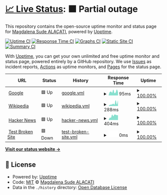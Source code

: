 # [📈 Live Status](https://sudis.github.io/dismatch-status): <!--live status--> **🟧 Partial outage**

This repository contains the open-source uptime monitor and status page for [Magdalena Sude ALAÇATI](lexicaverbum.co "Soon"), powered by [Upptime](https://github.com/upptime/upptime).

[![Uptime CI](https://github.com/sudis/dismatch-status/workflows/Uptime%20CI/badge.svg)](https://github.com/sudis/dismatch-status/actions?query=workflow%3A%22Uptime+CI%22)
[![Response Time CI](https://github.com/sudis/dismatch-status/workflows/Response%20Time%20CI/badge.svg)](https://github.com/sudis/dismatch-status/actions?query=workflow%3A%22Response+Time+CI%22)
[![Graphs CI](https://github.com/sudis/dismatch-status/workflows/Graphs%20CI/badge.svg)](https://github.com/sudis/dismatch-status/actions?query=workflow%3A%22Graphs+CI%22)
[![Static Site CI](https://github.com/sudis/dismatch-status/workflows/Static%20Site%20CI/badge.svg)](https://github.com/sudis/dismatch-status/actions?query=workflow%3A%22Static+Site+CI%22)
[![Summary CI](https://github.com/sudis/dismatch-status/workflows/Summary%20CI/badge.svg)](https://github.com/sudis/dismatch-status/actions?query=workflow%3A%22Summary+CI%22)

With [Upptime](https://upptime.js.org), you can get your own unlimited and free uptime monitor and status page, powered entirely by a GitHub repository. We use [Issues](https://github.com/sudis/dismatch-status/issues) as incident reports, [Actions](https://github.com/sudis/dismatch-status/actions) as uptime monitors, and [Pages](https://sudis.github.io/dismatch-status) for the status page.

<!--start: status pages-->
<!-- This summary is generated by Upptime (https://github.com/upptime/upptime) -->
<!-- Do not edit this manually, your changes will be overwritten -->
<!-- prettier-ignore -->
| URL | Status | History | Response Time | Uptime |
| --- | ------ | ------- | ------------- | ------ |
| <img alt="" src="https://favicons.githubusercontent.com/www.google.com" height="13"> [Google](https://www.google.com) | 🟩 Up | [google.yml](https://github.com/sudis/dismatch-status/commits/HEAD/history/google.yml) | <details><summary><img alt="Response time graph" src="./graphs/google/response-time-week.png" height="20"> 95ms</summary><br><a href="https://sudis.github.io/dismatch-status/history/google"><img alt="Response time 95" src="https://img.shields.io/endpoint?url=https%3A%2F%2Fraw.githubusercontent.com%2Fsudis%2Fdismatch-status%2FHEAD%2Fapi%2Fgoogle%2Fresponse-time.json"></a><br><a href="https://sudis.github.io/dismatch-status/history/google"><img alt="24-hour response time 80" src="https://img.shields.io/endpoint?url=https%3A%2F%2Fraw.githubusercontent.com%2Fsudis%2Fdismatch-status%2FHEAD%2Fapi%2Fgoogle%2Fresponse-time-day.json"></a><br><a href="https://sudis.github.io/dismatch-status/history/google"><img alt="7-day response time 95" src="https://img.shields.io/endpoint?url=https%3A%2F%2Fraw.githubusercontent.com%2Fsudis%2Fdismatch-status%2FHEAD%2Fapi%2Fgoogle%2Fresponse-time-week.json"></a><br><a href="https://sudis.github.io/dismatch-status/history/google"><img alt="30-day response time 95" src="https://img.shields.io/endpoint?url=https%3A%2F%2Fraw.githubusercontent.com%2Fsudis%2Fdismatch-status%2FHEAD%2Fapi%2Fgoogle%2Fresponse-time-month.json"></a><br><a href="https://sudis.github.io/dismatch-status/history/google"><img alt="1-year response time 95" src="https://img.shields.io/endpoint?url=https%3A%2F%2Fraw.githubusercontent.com%2Fsudis%2Fdismatch-status%2FHEAD%2Fapi%2Fgoogle%2Fresponse-time-year.json"></a></details> | <details><summary><a href="https://sudis.github.io/dismatch-status/history/google">100.00%</a></summary><a href="https://sudis.github.io/dismatch-status/history/google"><img alt="All-time uptime 100.00%" src="https://img.shields.io/endpoint?url=https%3A%2F%2Fraw.githubusercontent.com%2Fsudis%2Fdismatch-status%2FHEAD%2Fapi%2Fgoogle%2Fuptime.json"></a><br><a href="https://sudis.github.io/dismatch-status/history/google"><img alt="24-hour uptime 100.00%" src="https://img.shields.io/endpoint?url=https%3A%2F%2Fraw.githubusercontent.com%2Fsudis%2Fdismatch-status%2FHEAD%2Fapi%2Fgoogle%2Fuptime-day.json"></a><br><a href="https://sudis.github.io/dismatch-status/history/google"><img alt="7-day uptime 100.00%" src="https://img.shields.io/endpoint?url=https%3A%2F%2Fraw.githubusercontent.com%2Fsudis%2Fdismatch-status%2FHEAD%2Fapi%2Fgoogle%2Fuptime-week.json"></a><br><a href="https://sudis.github.io/dismatch-status/history/google"><img alt="30-day uptime 100.00%" src="https://img.shields.io/endpoint?url=https%3A%2F%2Fraw.githubusercontent.com%2Fsudis%2Fdismatch-status%2FHEAD%2Fapi%2Fgoogle%2Fuptime-month.json"></a><br><a href="https://sudis.github.io/dismatch-status/history/google"><img alt="1-year uptime 100.00%" src="https://img.shields.io/endpoint?url=https%3A%2F%2Fraw.githubusercontent.com%2Fsudis%2Fdismatch-status%2FHEAD%2Fapi%2Fgoogle%2Fuptime-year.json"></a></details>
| <img alt="" src="https://favicons.githubusercontent.com/en.wikipedia.org" height="13"> [Wikipedia](https://en.wikipedia.org) | 🟩 Up | [wikipedia.yml](https://github.com/sudis/dismatch-status/commits/HEAD/history/wikipedia.yml) | <details><summary><img alt="Response time graph" src="./graphs/wikipedia/response-time-week.png" height="20"> 288ms</summary><br><a href="https://sudis.github.io/dismatch-status/history/wikipedia"><img alt="Response time 288" src="https://img.shields.io/endpoint?url=https%3A%2F%2Fraw.githubusercontent.com%2Fsudis%2Fdismatch-status%2FHEAD%2Fapi%2Fwikipedia%2Fresponse-time.json"></a><br><a href="https://sudis.github.io/dismatch-status/history/wikipedia"><img alt="24-hour response time 631" src="https://img.shields.io/endpoint?url=https%3A%2F%2Fraw.githubusercontent.com%2Fsudis%2Fdismatch-status%2FHEAD%2Fapi%2Fwikipedia%2Fresponse-time-day.json"></a><br><a href="https://sudis.github.io/dismatch-status/history/wikipedia"><img alt="7-day response time 288" src="https://img.shields.io/endpoint?url=https%3A%2F%2Fraw.githubusercontent.com%2Fsudis%2Fdismatch-status%2FHEAD%2Fapi%2Fwikipedia%2Fresponse-time-week.json"></a><br><a href="https://sudis.github.io/dismatch-status/history/wikipedia"><img alt="30-day response time 288" src="https://img.shields.io/endpoint?url=https%3A%2F%2Fraw.githubusercontent.com%2Fsudis%2Fdismatch-status%2FHEAD%2Fapi%2Fwikipedia%2Fresponse-time-month.json"></a><br><a href="https://sudis.github.io/dismatch-status/history/wikipedia"><img alt="1-year response time 288" src="https://img.shields.io/endpoint?url=https%3A%2F%2Fraw.githubusercontent.com%2Fsudis%2Fdismatch-status%2FHEAD%2Fapi%2Fwikipedia%2Fresponse-time-year.json"></a></details> | <details><summary><a href="https://sudis.github.io/dismatch-status/history/wikipedia">100.00%</a></summary><a href="https://sudis.github.io/dismatch-status/history/wikipedia"><img alt="All-time uptime 100.00%" src="https://img.shields.io/endpoint?url=https%3A%2F%2Fraw.githubusercontent.com%2Fsudis%2Fdismatch-status%2FHEAD%2Fapi%2Fwikipedia%2Fuptime.json"></a><br><a href="https://sudis.github.io/dismatch-status/history/wikipedia"><img alt="24-hour uptime 100.00%" src="https://img.shields.io/endpoint?url=https%3A%2F%2Fraw.githubusercontent.com%2Fsudis%2Fdismatch-status%2FHEAD%2Fapi%2Fwikipedia%2Fuptime-day.json"></a><br><a href="https://sudis.github.io/dismatch-status/history/wikipedia"><img alt="7-day uptime 100.00%" src="https://img.shields.io/endpoint?url=https%3A%2F%2Fraw.githubusercontent.com%2Fsudis%2Fdismatch-status%2FHEAD%2Fapi%2Fwikipedia%2Fuptime-week.json"></a><br><a href="https://sudis.github.io/dismatch-status/history/wikipedia"><img alt="30-day uptime 100.00%" src="https://img.shields.io/endpoint?url=https%3A%2F%2Fraw.githubusercontent.com%2Fsudis%2Fdismatch-status%2FHEAD%2Fapi%2Fwikipedia%2Fuptime-month.json"></a><br><a href="https://sudis.github.io/dismatch-status/history/wikipedia"><img alt="1-year uptime 100.00%" src="https://img.shields.io/endpoint?url=https%3A%2F%2Fraw.githubusercontent.com%2Fsudis%2Fdismatch-status%2FHEAD%2Fapi%2Fwikipedia%2Fuptime-year.json"></a></details>
| <img alt="" src="https://favicons.githubusercontent.com/news.ycombinator.com" height="13"> [Hacker News](https://news.ycombinator.com) | 🟩 Up | [hacker-news.yml](https://github.com/sudis/dismatch-status/commits/HEAD/history/hacker-news.yml) | <details><summary><img alt="Response time graph" src="./graphs/hacker-news/response-time-week.png" height="20"> 404ms</summary><br><a href="https://sudis.github.io/dismatch-status/history/hacker-news"><img alt="Response time 404" src="https://img.shields.io/endpoint?url=https%3A%2F%2Fraw.githubusercontent.com%2Fsudis%2Fdismatch-status%2FHEAD%2Fapi%2Fhacker-news%2Fresponse-time.json"></a><br><a href="https://sudis.github.io/dismatch-status/history/hacker-news"><img alt="24-hour response time 461" src="https://img.shields.io/endpoint?url=https%3A%2F%2Fraw.githubusercontent.com%2Fsudis%2Fdismatch-status%2FHEAD%2Fapi%2Fhacker-news%2Fresponse-time-day.json"></a><br><a href="https://sudis.github.io/dismatch-status/history/hacker-news"><img alt="7-day response time 404" src="https://img.shields.io/endpoint?url=https%3A%2F%2Fraw.githubusercontent.com%2Fsudis%2Fdismatch-status%2FHEAD%2Fapi%2Fhacker-news%2Fresponse-time-week.json"></a><br><a href="https://sudis.github.io/dismatch-status/history/hacker-news"><img alt="30-day response time 404" src="https://img.shields.io/endpoint?url=https%3A%2F%2Fraw.githubusercontent.com%2Fsudis%2Fdismatch-status%2FHEAD%2Fapi%2Fhacker-news%2Fresponse-time-month.json"></a><br><a href="https://sudis.github.io/dismatch-status/history/hacker-news"><img alt="1-year response time 404" src="https://img.shields.io/endpoint?url=https%3A%2F%2Fraw.githubusercontent.com%2Fsudis%2Fdismatch-status%2FHEAD%2Fapi%2Fhacker-news%2Fresponse-time-year.json"></a></details> | <details><summary><a href="https://sudis.github.io/dismatch-status/history/hacker-news">100.00%</a></summary><a href="https://sudis.github.io/dismatch-status/history/hacker-news"><img alt="All-time uptime 100.00%" src="https://img.shields.io/endpoint?url=https%3A%2F%2Fraw.githubusercontent.com%2Fsudis%2Fdismatch-status%2FHEAD%2Fapi%2Fhacker-news%2Fuptime.json"></a><br><a href="https://sudis.github.io/dismatch-status/history/hacker-news"><img alt="24-hour uptime 100.00%" src="https://img.shields.io/endpoint?url=https%3A%2F%2Fraw.githubusercontent.com%2Fsudis%2Fdismatch-status%2FHEAD%2Fapi%2Fhacker-news%2Fuptime-day.json"></a><br><a href="https://sudis.github.io/dismatch-status/history/hacker-news"><img alt="7-day uptime 100.00%" src="https://img.shields.io/endpoint?url=https%3A%2F%2Fraw.githubusercontent.com%2Fsudis%2Fdismatch-status%2FHEAD%2Fapi%2Fhacker-news%2Fuptime-week.json"></a><br><a href="https://sudis.github.io/dismatch-status/history/hacker-news"><img alt="30-day uptime 100.00%" src="https://img.shields.io/endpoint?url=https%3A%2F%2Fraw.githubusercontent.com%2Fsudis%2Fdismatch-status%2FHEAD%2Fapi%2Fhacker-news%2Fuptime-month.json"></a><br><a href="https://sudis.github.io/dismatch-status/history/hacker-news"><img alt="1-year uptime 100.00%" src="https://img.shields.io/endpoint?url=https%3A%2F%2Fraw.githubusercontent.com%2Fsudis%2Fdismatch-status%2FHEAD%2Fapi%2Fhacker-news%2Fuptime-year.json"></a></details>
| <img alt="" src="https://favicons.githubusercontent.com/thissitedoesnotexist.koj.co" height="13"> [Test Broken Site](https://thissitedoesnotexist.koj.co) | 🟥 Down | [test-broken-site.yml](https://github.com/sudis/dismatch-status/commits/HEAD/history/test-broken-site.yml) | <details><summary><img alt="Response time graph" src="./graphs/test-broken-site/response-time-week.png" height="20"> 0ms</summary><br><a href="https://sudis.github.io/dismatch-status/history/test-broken-site"><img alt="Response time 0" src="https://img.shields.io/endpoint?url=https%3A%2F%2Fraw.githubusercontent.com%2Fsudis%2Fdismatch-status%2FHEAD%2Fapi%2Ftest-broken-site%2Fresponse-time.json"></a><br><a href="https://sudis.github.io/dismatch-status/history/test-broken-site"><img alt="24-hour response time 0" src="https://img.shields.io/endpoint?url=https%3A%2F%2Fraw.githubusercontent.com%2Fsudis%2Fdismatch-status%2FHEAD%2Fapi%2Ftest-broken-site%2Fresponse-time-day.json"></a><br><a href="https://sudis.github.io/dismatch-status/history/test-broken-site"><img alt="7-day response time 0" src="https://img.shields.io/endpoint?url=https%3A%2F%2Fraw.githubusercontent.com%2Fsudis%2Fdismatch-status%2FHEAD%2Fapi%2Ftest-broken-site%2Fresponse-time-week.json"></a><br><a href="https://sudis.github.io/dismatch-status/history/test-broken-site"><img alt="30-day response time 0" src="https://img.shields.io/endpoint?url=https%3A%2F%2Fraw.githubusercontent.com%2Fsudis%2Fdismatch-status%2FHEAD%2Fapi%2Ftest-broken-site%2Fresponse-time-month.json"></a><br><a href="https://sudis.github.io/dismatch-status/history/test-broken-site"><img alt="1-year response time 0" src="https://img.shields.io/endpoint?url=https%3A%2F%2Fraw.githubusercontent.com%2Fsudis%2Fdismatch-status%2FHEAD%2Fapi%2Ftest-broken-site%2Fresponse-time-year.json"></a></details> | <details><summary><a href="https://sudis.github.io/dismatch-status/history/test-broken-site">100.00%</a></summary><a href="https://sudis.github.io/dismatch-status/history/test-broken-site"><img alt="All-time uptime 100.00%" src="https://img.shields.io/endpoint?url=https%3A%2F%2Fraw.githubusercontent.com%2Fsudis%2Fdismatch-status%2FHEAD%2Fapi%2Ftest-broken-site%2Fuptime.json"></a><br><a href="https://sudis.github.io/dismatch-status/history/test-broken-site"><img alt="24-hour uptime 100.00%" src="https://img.shields.io/endpoint?url=https%3A%2F%2Fraw.githubusercontent.com%2Fsudis%2Fdismatch-status%2FHEAD%2Fapi%2Ftest-broken-site%2Fuptime-day.json"></a><br><a href="https://sudis.github.io/dismatch-status/history/test-broken-site"><img alt="7-day uptime 100.00%" src="https://img.shields.io/endpoint?url=https%3A%2F%2Fraw.githubusercontent.com%2Fsudis%2Fdismatch-status%2FHEAD%2Fapi%2Ftest-broken-site%2Fuptime-week.json"></a><br><a href="https://sudis.github.io/dismatch-status/history/test-broken-site"><img alt="30-day uptime 100.00%" src="https://img.shields.io/endpoint?url=https%3A%2F%2Fraw.githubusercontent.com%2Fsudis%2Fdismatch-status%2FHEAD%2Fapi%2Ftest-broken-site%2Fuptime-month.json"></a><br><a href="https://sudis.github.io/dismatch-status/history/test-broken-site"><img alt="1-year uptime 100.00%" src="https://img.shields.io/endpoint?url=https%3A%2F%2Fraw.githubusercontent.com%2Fsudis%2Fdismatch-status%2FHEAD%2Fapi%2Ftest-broken-site%2Fuptime-year.json"></a></details>

<!--end: status pages-->

[**Visit our status website →**](https://sudis.github.io/dismatch-status)

## 📄 License

- Powered by: [Upptime](https://github.com/upptime/upptime)
- Code: [MIT](./LICENSE) © [Magdalena Sude ALAÇATI](lexicaverbum.co "Soon")
- Data in the `./history` directory: [Open Database License](https://opendatacommons.org/licenses/odbl/1-0/)
